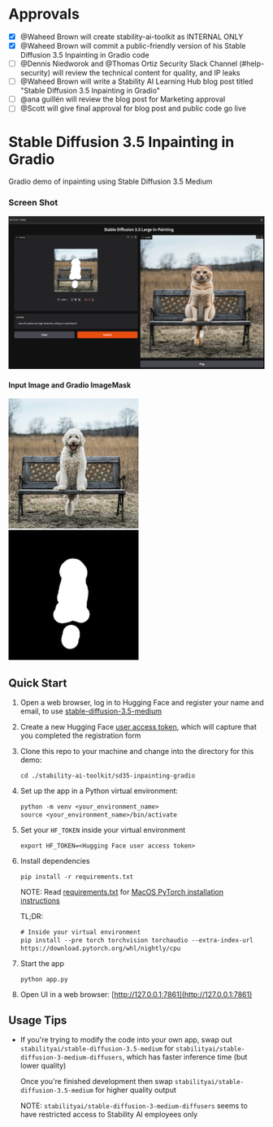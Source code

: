 # Approvals
- [x] @Waheed Brown will create stability-ai-toolkit as INTERNAL ONLY
- [x] @Waheed Brown will commit a public-friendly version of his Stable Diffusion 3.5 Inpainting in Gradio code
- [ ] @Dennis Niedworok and @Thomas Ortiz Security Slack Channel (#help-security) will review the technical content for quality, and IP leaks
- [ ] @Waheed Brown will write a Stability AI Learning Hub blog post titled "Stable Diffusion 3.5 Inpainting in Gradio"
- [ ] @ana guillén will review the blog post for Marketing approval
- [ ] @Scott will give final approval for blog post and public code go live

# Stable Diffusion 3.5 Inpainting in Gradio
Gradio demo of inpainting using Stable Diffusion 3.5 Medium

### Screen Shot
![screenshot.png](./images/screenshot.png)

#### Input Image and Gradio ImageMask
![example_input_256x256.png](./images/example_input_256x256.png) ![](./images/example_mask_256x256.png)

## Quick Start
1. Open a web browser, log in to Hugging Face and register your name and email,
   to use [stable-diffusion-3.5-medium](https://huggingface.co/stabilityai/stable-diffusion-3.5-medium)
2. Create a new Hugging Face [user access token](https://huggingface.co/docs/hub/en/security-tokens),
   which will capture that you completed the registration form
3. Clone this repo to your machine and change into the directory for this demo:
   ```
   cd ./stability-ai-toolkit/sd35-inpainting-gradio
   ```
4. Set up the app in a Python virtual environment:

   ```
   python -m venv <your_environment_name>
   source <your_environment_name>/bin/activate
   ```
5. Set your `HF_TOKEN` inside your virtual environment
   ```
   export HF_TOKEN=<Hugging Face user access token>
   ```
6. Install dependencies
   ```
   pip install -r requirements.txt
   ```

   NOTE: Read [requirements.txt](./requirements.txt) for
   [MacOS PyTorch installation instructions](https://developer.apple.com/metal/pytorch/)

   TL;DR:
   ```
   # Inside your virtual environment
   pip install --pre torch torchvision torchaudio --extra-index-url https://download.pytorch.org/whl/nightly/cpu
   ```
7. Start the app
   ```
   python app.py
   ```
8. Open UI in a web browser: [http://127.0.0.1:7861](http://127.0.0.1:7861)

## Usage Tips
* If you're trying to modify the code into your own app, swap out `stabilityai/stable-diffusion-3.5-medium` for
  `stabilityai/stable-diffusion-3-medium-diffusers`, which has faster inference time (but lower quality)

  Once you're finished development then swap `stabilityai/stable-diffusion-3.5-medium` for higher quality output

  NOTE: `stabilityai/stable-diffusion-3-medium-diffusers` seems to have restricted access to Stability AI employees only